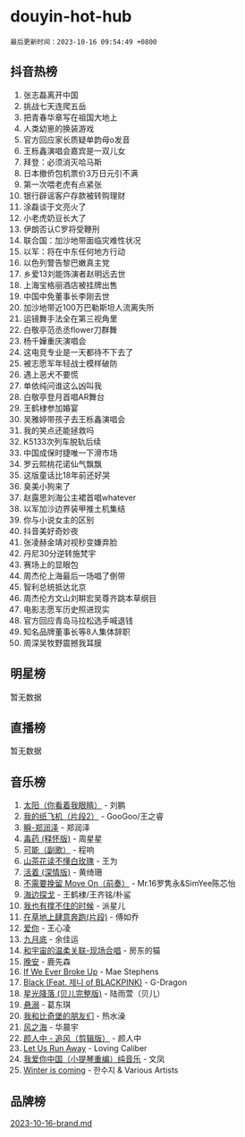 # douyin-hot-hub

`最后更新时间：2023-10-16 09:54:49 +0800`

## 抖音热榜

1. 张志磊离开中国
1. 挑战七天连爬五岳
1. 把青春华章写在祖国大地上
1. 人类幼崽的换装游戏
1. 官方回应家长质疑单韵母o发音
1. 王栎鑫演唱会嘉宾是一双儿女
1. 拜登：必须消灭哈马斯
1. 日本撤侨包机票价3万日元引不满
1. 第一次喂老虎有点紧张
1. 银行辟谣客户存款被转购理财
1. 涂磊谈于文亮火了
1. 小老虎奶豆长大了
1. 伊朗否认C罗将受鞭刑
1. 联合国：加沙地带面临灾难性状况
1. 以军：将在中东任何地方行动
1. 以色列警告黎巴嫩真主党
1. 乡爱13刘能饰演者赵明远去世
1. 上海宝格丽酒店被挂牌出售
1. 中国中免董事长李刚去世
1. 加沙地带近100万巴勒斯坦人流离失所
1. 运镜舞手法全在第三视角里
1. 白敬亭范丞丞flower刀群舞
1. 杨千嬅重庆演唱会
1. 这电竞专业是一天都待不下去了
1. 被志愿军年轻战士模样破防
1. 遇上恶犬不要慌
1. 单依纯问谁这么凶叫我
1. 白敬亭登月首唱AR舞台
1. 王鹤棣参加婚宴
1. 吴雅婷带孩子去王栎鑫演唱会
1. 我的笑点还能拯救吗
1. K5133次列车脱轨后续
1. 中国成保时捷唯一下滑市场
1. 罗云熙桃花诺仙气飘飘
1. 这版童话比18年前还好哭
1. 臭美小狗来了
1. 赵露思刘海公主裙首唱whatever
1. 以军加沙边界装甲推土机集结
1. 你与小说女主的区别
1. 抖音美好奇妙夜
1. 张凌赫金靖对视秒变嫌弃脸
1. 丹尼30分逆转施梵宇
1. 赛场上的显眼包
1. 周杰伦上海最后一场唱了倒带
1. 智利总统抵达北京
1. 周杰伦方文山刘畊宏吴尊齐跳本草纲目
1. 电影志愿军历史照进现实
1. 官方回应青岛马拉松选手喊退钱
1. 知名品牌董事长等8人集体辞职
1. 周深吴牧野震撼我耳膜

## 明星榜

暂无数据

## 直播榜

暂无数据

## 音乐榜

1. [太阳（你看着我眼睛）](https://sf3-cdn-tos.douyinstatic.com/obj/tos-cn-ve-2774/ogWbyIQnlBFImVbeDocRdCIYtBHlbJXgfZMvgz) - 刘鹏
1. [我的纸飞机（片段2）](https://sf6-cdn-tos.douyinstatic.com/obj/tos-cn-ve-2774/oM2ZrKcg2CD5AeRB2gkeXOFB1IxAGJdZPazYHf) - GooGoo/王之睿
1. [瞬-郑润泽](https://sf6-cdn-tos.douyinstatic.com/obj/tos-cn-ve-2774/oYXHIohzvbNAzBhHgyksWpRM4bfkDsBdBDAynw) - 郑润泽
1. [毒药 (释怀版)](https://sf3-cdn-tos.douyinstatic.com/obj/tos-cn-ve-2774/oYILMEAzspdZBIzy4frJNB8ZHPHWAhiwowd4Ad) - 周星星
1. [可能（副歌）](https://sf3-cdn-tos.douyinstatic.com/obj/tos-cn-ve-2774/cde1731888894259b333569393c2fb51) - 程响
1. [山茶花读不懂白玫瑰](https://sf3-cdn-tos.douyinstatic.com/obj/tos-cn-ve-2774/osfn8B7DktrRHEPJgPCfDbw7QDQEkwC16BxZg9) - 王为
1. [活着 (深情版)](https://sf3-cdn-tos.douyinstatic.com/obj/tos-cn-ve-2774/oY8r2TelECK2BPZbDCj8xZKBQfPbwQyCt1cggn) - 黄绮珊
1. [不需要挽留 Move On（前奏）](https://sf3-cdn-tos.douyinstatic.com/obj/tos-cn-ve-2774/ooCBhgCCkF4nExzQL9WZSUbitfA8IsDkgQIYhe) - Mr.16罗隽永&SimYee陈芯怡
1. [海边探戈](https://sf6-cdn-tos.douyinstatic.com/obj/tos-cn-ve-2774/os9gE0VQCGqt6VQkZDyBBYvfSDY0QFe3vVmubn) - 王鹤棣/王齐铭/朴鲨
1. [我也有撑不住的时候](https://sf6-cdn-tos.douyinstatic.com/obj/tos-cn-ve-2774/okmtBE1dkIBhwxeiBJeDgQnQtICZWIJUI2bjQr) - 派星儿
1. [在草地上肆意奔跑(片段)](https://sf3-cdn-tos.douyinstatic.com/obj/tos-cn-ve-2774/8831d494742f45dabdfa8adb8b817259) - 傅如乔
1. [爱你](https://sf3-cdn-tos.douyinstatic.com/obj/tos-cn-ve-2774/oEfyTFYX4gOL9DMKAJebDCAASw8hYVIXz1nYaf) - 王心凌
1. [九月底](https://sf3-cdn-tos.douyinstatic.com/obj/tos-cn-ve-2774/oMfewG4PDTFhF8iz3OGQ7ABH5i6fCgnMaoCbzZ) - 余佳运
1. [和宇宙的温柔关联-现场合唱](https://sf6-cdn-tos.douyinstatic.com/obj/tos-cn-ve-2774/o0hONGDYQBgk0e5bqDeQOonVmncA6tC2nBwZLT) - 房东的猫
1. [晚安](https://sf3-cdn-tos.douyinstatic.com/obj/tos-cn-ve-2774/a724c5e224464218839820f4e4fd632f) - 鹿先森
1. [If We Ever Broke Up](https://sf6-cdn-tos.douyinstatic.com/obj/tos-cn-ve-2774/o8onj5HDk0ImtBmO0URBfeyCDXQJMYkQ1gb8Zy) - Mae Stephens
1. [Black (Feat. 제니 of BLACKPINK)](https://sf3-cdn-tos.douyinstatic.com/obj/tos-cn-ve-2774/2eb92e2debbe4fe0a552bc099aef7f28) - G-Dragon
1. [星光降落 (贝儿完整版)](https://sf6-cdn-tos.douyinstatic.com/obj/tos-cn-ve-2774/okwB9hAwyAtsFFkFBzAX1hOOfQuIoMNs0W2Mwr) - 陆雨萱（贝儿）
1. [悬溺](https://sf6-cdn-tos.douyinstatic.com/obj/tos-cn-ve-2774/f3b6cc53d2e944beb7094a3ff01b4e03) - 葛东琪
1. [我和比奇堡的朋友们](https://sf6-cdn-tos.douyinstatic.com/obj/tos-cn-ve-2774/f0505db981ea4a6d91453a15924a82aa) - 热水澡
1. [风之海](https://sf3-cdn-tos.douyinstatic.com/obj/tos-cn-ve-2774/oInqZ2gFbCQvB6wZNnZlJpBcfDBQ8t1e1XwYAi) - 华晨宇
1. [颜人中 - 追风（剪辑版）](https://sf6-cdn-tos.douyinstatic.com/obj/tos-cn-ve-2774/9107f711ded6416ab3279a81d71597f7) - 颜人中
1. [Let Us Run Away](https://sf3-cdn-tos.douyinstatic.com/obj/tos-cn-ve-2774/a9a280d910044fb0b9f4f74b0b27e854) - Loving Caliber
1. [我爱你中国（小提琴重编）纯音乐](https://sf6-cdn-tos.douyinstatic.com/obj/tos-cn-ve-2774/362de867442c4051acadb0a43fd60af8) - 文凤
1. [Winter is coming](https://sf6-cdn-tos.douyinstatic.com/obj/tos-cn-ve-2774/0a6c12efb2d84f2ba9a243d4e1eebb4e) - 한수지 & Various Artists

## 品牌榜

[2023-10-16-brand.md](2023-10-16-brand.md)

